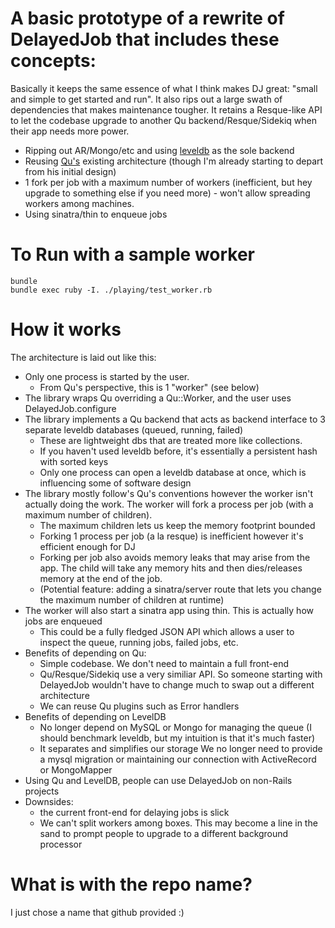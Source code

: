 # A basic prototype of a rewrite of DelayedJob that includes these concepts:

Basically it keeps the same essence of what I think makes DJ great: "small and simple to get started and run". It also rips out a large swath of dependencies that makes maintenance tougher. It retains a Resque-like API to let the codebase upgrade to another Qu backend/Resque/Sidekiq when their app needs more power.

* Ripping out AR/Mongo/etc and using [leveldb](http://code.google.com/p/leveldb/) as the sole backend
* Reusing [Qu's](https://github.com/bkeepers/qu) existing architecture
  (though I'm already starting to depart from his initial design)
* 1 fork per job with a maximum number of workers (inefficient, but
  hey upgrade to something else if you need more) - won't allow
  spreading workers among machines.
* Using sinatra/thin to enqueue jobs

# To Run with a sample worker

    bundle
    bundle exec ruby -I. ./playing/test_worker.rb

# How it works

The architecture is laid out like this:

  - Only one process is started by the user.
    - From Qu's perspective, this is 1 "worker" (see below)
  - The library wraps Qu overriding a Qu::Worker, and the user uses
    DelayedJob.configure
  - The library implements a Qu backend that acts as backend interface
    to 3 separate leveldb databases (queued, running, failed)
    - These are lightweight dbs that are treated more like
      collections.
    - If you haven't used leveldb before, it's essentially a
      persistent hash with sorted keys
    - Only one process can open a leveldb database at once, which is
      influencing some of software design
  - The library mostly follow's Qu's conventions however the worker
    isn't actually doing the work. The worker will fork a process per
    job (with a maximum number of children).
      - The maximum children lets us keep the memory footprint bounded
      - Forking 1 process per job (a la resque) is inefficient however
        it's efficient enough for DJ
      - Forking per job also avoids memory leaks that may arise from
        the app. The child will take any memory hits and then dies/releases memory at
        the end of the job.
      - (Potential feature: adding a sinatra/server route that lets
        you change the maximum number of children at runtime)
  - The worker will also start a sinatra app using thin. This is actually how jobs are enqueued
    - This could be a fully fledged JSON API which allows a user to inspect the queue, running jobs, failed jobs, etc.
  - Benefits of depending on Qu:
    - Simple codebase. We don't need to maintain a full front-end
    - Qu/Resque/Sidekiq use a very similiar API. So someone starting
       with DelayedJob wouldn't have to change much to swap out a
       different architecture
    - We can reuse Qu plugins such as Error handlers
  - Benefits of depending on LevelDB
    - No longer depend on MySQL or Mongo for managing the queue (I
       should benchmark leveldb, but my intuition is that it's much faster)
    - It separates and simplifies our storage We no longer need to
      provide a mysql migration or maintaining our
      connection with ActiveRecord or MongoMapper
  - Using Qu and LevelDB, people can use DelayedJob on non-Rails
     projects
  - Downsides: 
    - the current front-end for delaying jobs is slick
    - We can't split workers among boxes. This may become a line in the
     sand to prompt people to upgrade to a different background
     processor

# What is with the repo name?

I just chose a name that github provided :)
